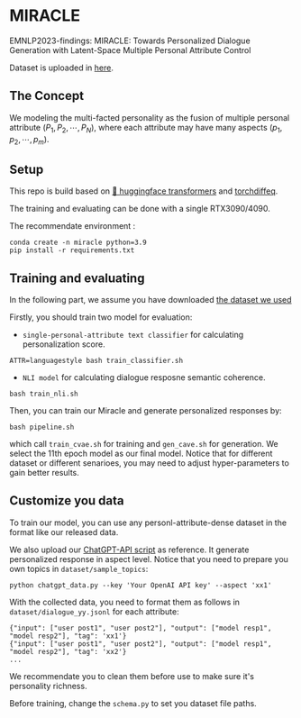 # MIRACLE

EMNLP2023-findings: MIRACLE: Towards Personalized Dialogue Generation with Latent-Space Multiple Personal Attribute Control

Dataset is uploaded in [here](https://huggingface.co/datasets/lu-vae/Miracle-Conversation).

## The Concept

We modeling the  multi-facted personality as the fusion of multiple personal attribute ($P_1, P_2, \cdots, P_N$), where each attribute may have many aspects ($p_1, p_2, \cdots, p_m$).

## Setup

This repo is build based on [ 🤗 huggingface transformers](https://github.com/huggingface/transformers) and [torchdiffeq](https://github.com/rtqichen/torchdiffeq).

The training and evaluating can be done with a single RTX3090/4090.

The recommendate environment :

```
conda create -n miracle python=3.9
pip install -r requirements.txt
```

## Training and evaluating

In the following part, we assume you have downloaded [the dataset we used](https://huggingface.co/datasets/lu-vae/Miracle-Conversation)

Firstly, you should train two model for evaluation:
- `single-personal-attribute text classifier` for calculating personalization score.
```
ATTR=languagestyle bash train_classifier.sh
```
- `NLI model` for calculating dialogue resposne semantic coherence.
```
bash train_nli.sh
```

Then, you can train our Miracle and generate personalized responses by:
```
bash pipeline.sh
```
which call `train_cvae.sh` for training and `gen_cave.sh` for generation.
We select the 11th epoch model as our final model. Notice that for different dataset or different senarioes, you may need to adjust hyper-parameters to gain better results. 

## Customize you data

To train our model, you can use any personl-attribute-dense dataset in the format like our released data. 

We also upload our [ChatGPT-API script](make_data_chatgpt.py) as reference. It generate personalized response in aspect level. Notice that you need to prepare you own topics in `dataset/sample_topics`:

```
python chatgpt_data.py --key 'Your OpenAI API key' --aspect 'xx1'
```

With the collected data, you need to format them as follows in `dataset/dialogue_yy.jsonl` for each attribute:
```
{"input": ["user post1", "user post2"], "output": ["model resp1", "model resp2"], "tag": 'xx1'}
{"input": ["user post1", "user post2"], "output": ["model resp1", "model resp2"], "tag": 'xx2'}
...

```
We recommendate you to clean them before use to make sure it's personality richness.

Before training, change the `schema.py` to set you dataset file paths.

